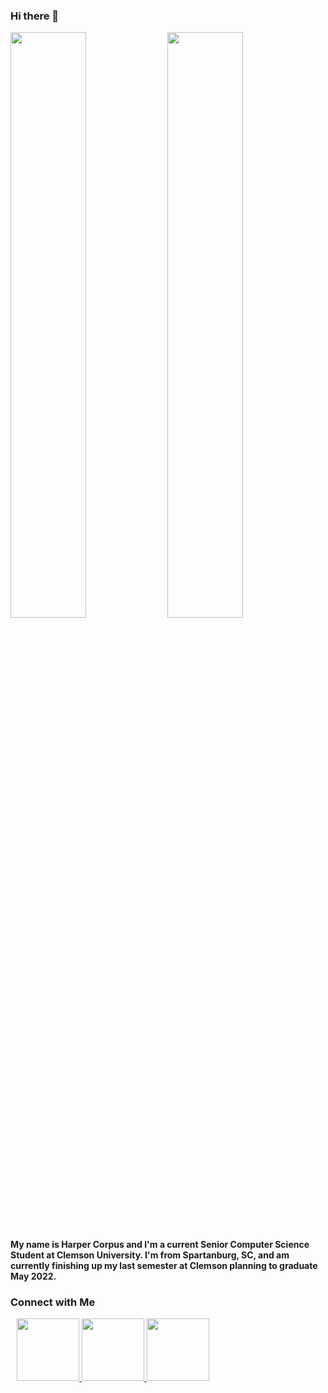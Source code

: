 

### Hi there 👋

<div float="left">
  <img src="https://github-readme-stats.vercel.app/api?username=harpercorpus1&count_private=true&show_icons=true&theme=radical" width="49%", vertical-align="top" />
  <img src="https://github-readme-stats.vercel.app/api/top-langs/?username=harpercorpus1&langs_count=3&layout=compact&theme=radical" width="49%" />
</div>

#### My name is Harper Corpus and I'm a current Senior Computer Science Student at Clemson University. I'm from Spartanburg, SC, and am currently finishing up my last semester at Clemson planning to graduate May 2022. 

<h3>
  Connect with Me
</h3>

<div style="margin:10px",float="left">
  <a href="https://harpercorpus1.github.io">
    <img src="https://img.shields.io/badge/website-000000?style=for-the-badge&logo=About.me&logoColor=white" width="100px" />
  </a>
  <a href="https://www.linkedin.com/in/harper-corpus-a48530232">
    <img src="https://img.shields.io/badge/LinkedIn-0077B5?style=for-the-badge&logo=linkedin&logoColor=white" width="100px" />
  </a>
  <a href="https://github.com/harpercorpus1">
    <img src="https://img.shields.io/badge/GitHub-100000?style=for-the-badge&logo=github&logoColor=white" width="100px" />
  </a>
</div>




<!--
**harpercorpus1/harpercorpus1** is a ✨ _special_ ✨ repository because its `README.md` (this file) appears on your GitHub profile.

Here are some ideas to get you started:

- 🔭 I’m currently working on ...
- 🌱 I’m currently learning ...
- 👯 I’m looking to collaborate on ...
- 🤔 I’m looking for help with ...
- 💬 Ask me about ...
- 📫 How to reach me: ...
- 😄 Pronouns: ...
- ⚡ Fun fact: ...
-->

